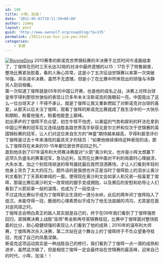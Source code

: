 ```yaml
---
id: 140
title: 小晖，加油！
date: '2011-05-01T19:11:39+08:00'
author: Jimmy
layout: post
guid: 'http://www.ownself.org/oswpblog/?p=135'
permalink: /2011/xiao-hui-jia-you.html
categories:
    - 杂感
---
```


[![RonnieDing](http://www.ownself.org/blog/wp-content/uploads/2012/04/RonnieDing_thumb.jpg "RonnieDing")](http://www.ownself.org/blog/wp-content/uploads/2012/04/RonnieDing.jpg) 2010赛季的斯诺克世界锦标赛的半决赛于北京时间今凌晨结束了，丁俊晖在历时三天长达32局的对决中最终遗憾的以15：17负于了特鲁姆普，整场比赛紧张胶着，看的人揪心异常，这是小丁五次征战世锦赛以来第一次突破16强，并杀进半决赛，虽然不无遗憾，但是小丁在比赛中所体现出的顽强与冷静另人刮目相看。  
 第一次知道丁俊晖就是05年的中国公开赛，也是他的成名之战，决赛上对阵台球皇帝亨得利那惊世骇俗的表现让已多年未关注斯诺克的我眼前一亮，中国竟出了这么一位台球天才！不得不承认，就是丁俊晖让我又重新燃起了对斯诺克对台球的喜爱，从那天以后关注丁俊晖，观看丁俊晖的斯诺克比赛就成了我生活中的一大快乐和期盼，盼着他强大，盼着他能登上巅峰。  
 初出茅庐的丁俊晖不负众望，初生牛犊不怕虎，以勇猛的气势和犀利的杆法在拿到中国公开赛的冠军后又连续战胜各路世界高手斩获北爱尔兰杯和仅次于世锦赛的英国锦标赛的冠军，让人们对这位来自东方的“神童”期待越来越高，亨得利甚至评价丁俊晖是过去十年来涌现的最具天才的球员：“如果他继续保持这种表现的话，那么丁俊晖将在未来的10-15年都位居世界前四之列。”  
 直到他杀到了07年温布利大师赛决赛面对“火箭”奥沙利文，也许是小晖太想赢下这项久负盛名的赛事冠军，急功近利，反而在比赛中面对不利的局面时心理崩溃，大失水准，加之个别现场球迷的辱骂骚扰最后竟然泪洒赛场，才让人们看到年轻的他身上背负了太大的压力。题外话的是我想也许正是当时丁俊晖脸上的泪水让奥沙利文看到了丁天真和单纯的一面，使得现在奥沙利文会如家人和兄弟一般喜爱丁俊晖，那届比赛后奥沙利文一改常规的握手变成拥抱，以及赛后的安慰和劝导让人们看到了火箭前辈一般的温情，也成为了一段佳话～  
 不过这场比赛似乎成为丁俊晖职业生涯的一道分水岭，此后的两年间丁俊晖陷入了低沉，未能夺得一冠，脆弱的心理素质似乎成为了他无法逾越的鸿沟，尤其是在面对逆风球之时。  
 丁俊晖总会明白真正的敌人其实就是自己的，终于在09年我们看到了丁俊晖强势回归，英锦赛决赛上战胜“巫师”希金斯再夺英锦赛桂冠，比赛中丁俊晖面对整场胶着的比分，耐心稳健顽强的表现让人们看到了他的成熟；2010年的温布利大师赛，丁俊晖再次杀入决赛，第二次站在这个舞台上的丁俊晖终于不负众望勇夺桂冠，完成了自己的凤凰涅槃。  
 斯诺克这项运动其实是一种战胜自己的修行，我们看到了丁俊晖一点一滴的成熟和进步，虽然这次输了，但是相信丁俊晖一定会最终站在世锦赛的最高峰，迎来自己的时代，小晖，加油！！